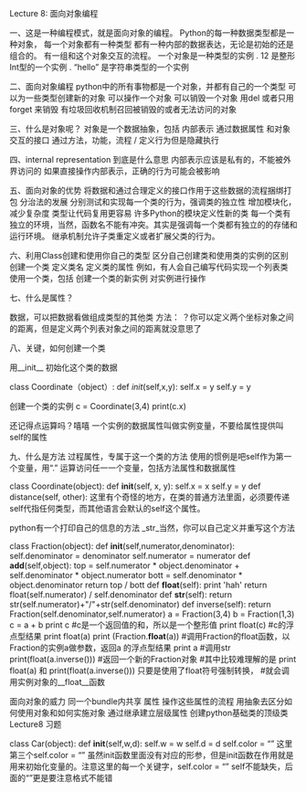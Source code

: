 Lecture 8: 面向对象编程

一、这是一种编程模式，就是面向对象的编程。
Python的每一种数据类型都是一种对象，
每一个对象都有一种类型
都有一种内部的数据表达，无论是初始的还是组合的。
有一组和这个对象交互的流程。
一个对象是一种类型的实例
. 12 是整形Int型的一个实例
.  “hello” 是字符串类型的一个实例

二、面向对象编程
python中的所有事物都是一个对象，并都有自己的一个类型
可以为一些类型创建新的对象
可以操作一个对象
可以销毁一个对象
	用del 或者只用 forget 来销毁
	有垃圾回收机制召回被销毁的或者无法访问的对象

三、什么是对象呢？
对象是一个数据抽象，包括
内部表示 通过数据属性
和对象交互的接口 通过方法，功能，流程 / 定义行为但是隐藏执行

四、internal representation 到底是什么意思
内部表示应该是私有的，不能被外界访问的
如果直接操作内部表示，正确的行为可能会被影响

五、面向对象的优势
将数据和通过合理定义的接口作用于这些数据的流程捆绑打包
分治法的发展
 	分别测试和实现每一个类的行为，强调类的独立性
	增加模块化，减少复杂度
类型让代码复用更容易
	许多Python的模块定义性新的类
	每一个类有独立的环境，当然，函数名不能有冲突。其实是强调每一个类都有独立的的存储和运行环境。
	继承机制允许子类重定义或者扩展父类的行为。

六、利用Class创建和使用你自己的类型
区分自己创建类和使用类的实例的区别
创建一个类
定义类名
定义类的属性
例如，有人会自己编写代码实现一个列表类
使用一个类，包括
创建一个类的新实例
对实例进行操作

七、什么是属性？

数据，可以把数据看做组成类型的其他类
方法：
？你可以定义两个坐标对象之间的距离，但是定义两个列表对象之间的距离就没意思了

八、关键，如何创建一个类

用__init__ 初始化这个类的数据

class Coordinate（object）:
	def _init_(self,x,y):
		self.x = y
		self.y = y

创建一个类的实例
c = Coordinate(3,4)
print(c.x)

还记得点运算吗？嘻嘻
一个实例的数据属性叫做实例变量，不要给属性提供叫self的属性

九、什么是方法
过程属性，专属于这一个类的方法
使用的惯例是吧self作为第一个变量，用“.” 运算访问任一一个变量，包括方法属性和数据属性

class Coordinate(object):
    def __init__(self, x, y):
self.x = x 
        self.y = y
    def distance(self, other):
这里有个奇怪的地方，在类的普通方法里面，必须要传递self代指任何类型，而其他语言会默认的self这个属性。

python有一个打印自己的信息的方法
_str_当然，你可以自己定义并重写这个方法

class Fraction(object):
    def __init__(self,numerator,denominator):
        self.denominator = denominator
        self.numerator = numerator
    def __add__(self,object):
        top  = self.numerator * object.denominator + self.denominator * object.numerator
        bott = self.denominator * object.denominator
        return top / bott
    def __float__(self):
        print 'hah'
        return float(self.numerator) / self.denominator
    def __str__(self):
        return str(self.numerator)+"/"+str(self.denominator)
    def inverse(self):
        return Fraction(self.denominator,self.numerator)
a = Fraction(3,4)
b = Fraction(1,3)
c = a + b 
print c #c是一个返回值的和，所以是一个整形值
print float(c) #c的浮点型结果
print float(a)
print (Fraction.__float__(a)) #调用Fraction的float函数，以Fraction的实例a做参数，返回a 的浮点型结果
print a #调用str 
print(float(a.inverse())) #返回一个新的Fraction对象
#其中比较难理解的是 print float(a) 和 print(float(a.inverse())) 只要是使用了float符号强制转换，
#就会调用实例对象的__float__函数

面向对象的威力
同一个bundle内共享
属性
操作这些属性的流程
用抽象去区分如何使用对象和如何实施对象
通过继承建立层级属性
创建python基础类的顶级类
Lecture8 习题

class Car(object):
	def __init__(self,w,d):
		self.w = w
		self.d = d
		self.color = “”
这里第三个self.color = “” 虽然init函数里面没有对应的形参，但是init函数在作用就是用来初始化变量的。注意这里的每一个关键字，self.color = “” self不能缺失，后面的“”更是要注意格式不能错
